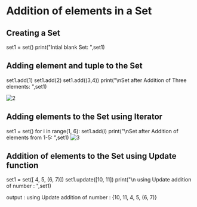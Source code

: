 # Addition of elements in a Set 

## Creating a Set 
set1 = set() 
print("Intial blank Set: ",set1) 

##  Adding element and tuple to the Set 
set1.add(1) 
set1.add(2) 
set1.add((3,4)) 
print("\nSet after Addition of Three elements: ",set1) 

![2](https://user-images.githubusercontent.com/49730521/75463688-29dfc800-59ac-11ea-9a2e-b0fbd2d52b5d.PNG)

## Adding elements to the Set using Iterator

set1 = set() 
for i in range(1, 6): 
	set1.add(i) 
print("\nSet after Addition of elements from 1-5: ",set1) 
![3](https://user-images.githubusercontent.com/49730521/75464027-9c50a800-59ac-11ea-9764-05609ce5799b.PNG)

## Addition of elements to the Set using Update function 

set1 = set([ 4, 5, (6, 7)]) 
set1.update([10, 11]) 
print("\n using Update addition of number : ",set1)  

output :  using Update addition of number : {10, 11, 4, 5, (6, 7)}
